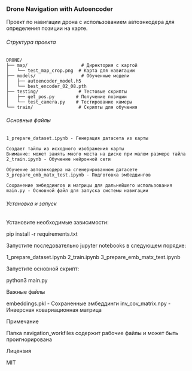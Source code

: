 ### Drone Navigation with Autoencoder

Проект по навигации дрона с использованием автоэнкодера для определения позиции на карте.


###### Структура проекта

```
DRONE/
├── map/                    # Директория с картой
│   └── test_map_crop.png  # Карта для навигации
├── models/                 # Обученные модели
│   ├── autoencoder_model.h5
│   └── best_encoder_02_08.pth
├── testing/               # Тестовые скрипты
│   ├── get_pos.py        # Получение позиции
│   └── test_camera.py    # Тестирование камеры
└── train/                 # Скрипты для обучения
```


###### Основные файлы

    1_prepare_dataset.ipynb - Генерация датасета из карты

    Создает тайлы из исходного изображения карты
    Внимание: может занять много места на диске при малом размере тайла
    2_train.ipynb - Обучение нейронной сети

    Обучение автоэнкодера на сгенерированном датасете
    3_prepare_emb_matx_test.ipynb - Подготовка эмбеддингов

    Сохранение эмбеддингов и матрицы для дальнейшего использования
    main.py - Основной файл для запуска системы навигации


###### Установка и запуск

Установите необходимые зависимости:

pip install -r requirements.txt

Запустите последовательно jupyter notebooks в следующем порядке:

1_prepare_dataset.ipynb
2_train.ipynb
3_prepare_emb_matx_test.ipynb

Запустите основной скрипт:

python3 main.py

Важные файлы

embeddings.pkl - Сохраненные эмбеддинги
inv_cov_matrix.npy - Инверсная ковариационная матрица

Примечание

Папка navigation_workfiles содержит рабочие файлы и может быть проигнорирована


Лицензия

MIT